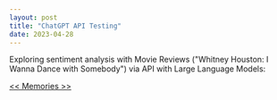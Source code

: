 ```yaml
---
layout: post
title: "ChatGPT API Testing"
date: 2023-04-28
---
```


Exploring sentiment analysis with Movie Reviews ("Whitney Houston: I Wanna Dance with Somebody") via API with Large Language Models:

[<< Memories >>](https://github.com/everestso/Summer22/blob/main/ChatGPT1.ipynb)   

